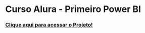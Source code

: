 # Curso Alura - Primeiro Power BI

### <a href="https://app.powerbi.com/view?r=eyJrIjoiZjFhYTc5MTEtMTllZC00Yzc4LTg1YzctZjAzNzUxMWZlMjZkIiwidCI6ImRhZjM5ZmVlLTY3ZjUtNDk5Ny04MmFhLWUwYzYzMDVkNzliYiJ9"> Clique aqui para acessar o Projeto!  </a> 


